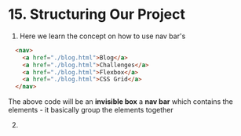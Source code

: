 # 15. Structuring Our Project 


1. Here we learn the concept on how to use nav bar's
```HTML
  <nav>
    <a href="./blog.html">Blog</a>
    <a href="./blog.html">Challenges</a>
    <a href="./blog.html">Flexbox</a>
    <a href="./blog.html">CSS Grid</a>
  </nav>
```
The above code will be an **invisible box** a **nav bar** which contains the elements - it basically group the elements together

2.
